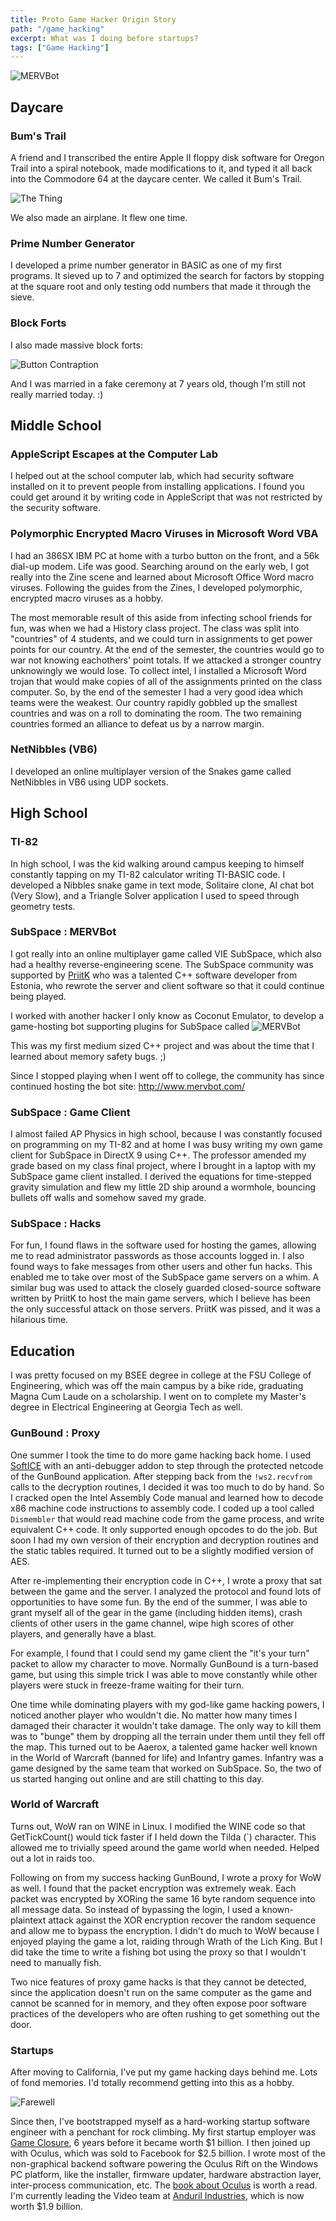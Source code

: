 ```yaml
---
title: Proto Game Hacker Origin Story
path: "/game_hacking"
excerpt: What was I doing before startups?
tags: ["Game Hacking"]
---
```


![MERVBot](game_hacking/mervbot.jpg)

## Daycare

### Bum's Trail

A friend and I transcribed the entire Apple II floppy disk software for Oregon Trail into a spiral notebook, made modifications to it, and typed it all back into the Commodore 64 at the daycare center.  We called it Bum's Trail.

![The Thing](game_hacking/the_thing.jpg)

We also made an airplane.  It flew one time.

### Prime Number Generator

I developed a prime number generator in BASIC as one of my first programs.  It sieved up to 7 and optimized the search for factors by stopping at the square root and only testing odd numbers that made it through the sieve.

### Block Forts

I also made massive block forts:

![Button Contraption](game_hacking/blocks.jpg)

And I was married in a fake ceremony at 7 years old, though I'm still not really married today. :)


## Middle School

### AppleScript Escapes at the Computer Lab

I helped out at the school computer lab, which had security software installed on it to prevent people from installing applications.  I found you could get around it by writing code in AppleScript that was not restricted by the security software.


### Polymorphic Encrypted Macro Viruses in Microsoft Word VBA

I had an 386SX IBM PC at home with a turbo button on the front, and a 56k dial-up modem.  Life was good.  Searching around on the early web, I got really into the Zine scene and learned about Microsoft Office Word macro viruses.  Following the guides from the Zines, I developed polymorphic, encrypted macro viruses as a hobby.

The most memorable result of this aside from infecting school friends for fun, was when we had a History class project.  The class was split into "countries" of 4 students, and we could turn in assignments to get power points for our country.  At the end of the semester, the countries would go to war not knowing eachothers' point totals.  If we attacked a stronger country unknowingly we would lose.  To collect intel, I installed a Microsoft Word trojan that would make copies of all of the assignments printed on the class computer.  So, by the end of the semester I had a very good idea which teams were the weakest.  Our country rapidly gobbled up the smallest countries and was on a roll to dominating the room.  The two remaining countries formed an alliance to defeat us by a narrow margin.


### NetNibbles (VB6)

I developed an online multiplayer version of the Snakes game called NetNibbles in VB6 using UDP sockets.


## High School

### TI-82

In high school, I was the kid walking around campus keeping to himself constantly tapping on my TI-82 calculator writing TI-BASIC code.  I developed a Nibbles snake game in text mode, Solitaire clone, AI chat bot (Very Slow), and a Triangle Solver application I used to speed through geometry tests.

### SubSpace : MERVBot

I got really into an online multiplayer game called VIE SubSpace, which also had a healthy reverse-engineering scene.  The SubSpace community was supported by [PriitK](https://en.wikipedia.org/wiki/Priit_Kasesalu) who was a talented C++ software developer from Estonia, who rewrote the server and client software so that it could continue being played.

I worked with another hacker I only know as Coconut Emulator, to develop a game-hosting bot supporting plugins for SubSpace called ![MERVBot](game_hacking/mervbot.jpg)

This was my first medium sized C++ project and was about the time that I learned about memory safety bugs. ;)

Since I stopped playing when I went off to college, the community has since continued hosting the bot site: http://www.mervbot.com/

### SubSpace : Game Client

I almost failed AP Physics in high school, because I was constantly focused on programming on my TI-82 and at home I was busy writing my own game client for SubSpace in DirectX 9 using C++.  The professor amended my grade based on my class final project, where I brought in a laptop with my SubSpace game client installed.  I derived the equations for time-stepped gravity simulation and flew my little 2D ship around a wormhole, bouncing bullets off walls and somehow saved my grade.

### SubSpace : Hacks

For fun, I found flaws in the software used for hosting the games, allowing me to read administrator passwords as those accounts logged in.  I also found ways to fake messages from other users and other fun hacks.  This enabled me to take over most of the SubSpace game servers on a whim.  A similar bug was used to attack the closely guarded closed-source software written by PriitK to host the main game servers, which I believe has been the only successful attack on those servers.  PriitK was pissed, and it was a hilarious time.


## Education

I was pretty focused on my BSEE degree in college at the FSU College of Engineering, which was off the main campus by a bike ride, graduating Magna Cum Laude on a scholarship.  I went on to complete my Master's degree in Electrical Engineering at Georgia Tech as well.


### GunBound : Proxy

One summer I took the time to do more game hacking back home.  I used [SoftICE](https://en.wikipedia.org/wiki/SoftICE) with an anti-debugger addon to step through the protected netcode of the GunBound application.  After stepping back from the `!ws2.recvfrom` calls to the decryption routines, I decided it was too much to do by hand.  So I cracked open the Intel Assembly Code manual and learned how to decode x86 machine code instructions to assembly code.  I coded up a tool called `Dismembler` that would read machine code from the game process, and write equivalent C++ code.  It only supported enough opcodes to do the job.  But soon I had my own version of their encryption and decryption routines and the static tables required.  It turned out to be a slightly modified version of AES.

After re-implementing their encryption code in C++, I wrote a proxy that sat between the game and the server.  I analyzed the protocol and found lots of opportunities to have some fun.  By the end of the summer, I was able to grant myself all of the gear in the game (including hidden items), crash clients of other users in the game channel, wipe high scores of other players, and generally have a blast.

For example, I found that I could send my game client the "it's your turn" packet to allow my character to move.  Normally GunBound is a turn-based game, but using this simple trick I was able to move constantly while other players were stuck in freeze-frame waiting for their turn.

One time while dominating players with my god-like game hacking powers, I noticed another player who wouldn't die.  No matter how many times I damaged their character it wouldn't take damage.  The only way to kill them was to "bunge" them by dropping all the terrain under them until they fell off the map.  This turned out to be Aaerox, a talented game hacker well known in the World of Warcraft (banned for life) and Infantry games.  Infantry was a game designed by the same team that worked on SubSpace.  So, the two of us started hanging out online and are still chatting to this day.


### World of Warcraft

Turns out, WoW ran on WINE in Linux.  I modified the WINE code so that GetTickCount() would tick faster if I held down the Tilda (`) character.  This allowed me to trivially speed around the game world when needed.  Helped out a lot in raids too.

Following on from my success hacking GunBound, I wrote a proxy for WoW as well.  I found that the packet encryption was extremely weak.  Each packet was encrypted by XORing the same 16 byte random sequence into all message data.  So instead of bypassing the login, I used a known-plaintext attack against the XOR encryption recover the random sequence and allow me to bypass the encryption.  I didn't do much to WoW because I enjoyed playing the game a lot, raiding through Wrath of the Lich King.  But I did take the time to write a fishing bot using the proxy so that I wouldn't need to manually fish.

Two nice features of proxy game hacks is that they cannot be detected, since the application doesn't run on the same computer as the game and cannot be scanned for in memory, and they often expose poor software practices of the developers who are often rushing to get something out the door.


### Startups

After moving to California, I've put my game hacking days behind me.  Lots of fond memories.  I'd totally recommend getting into this as a hobby.

![Farewell](game_hacking/startups.jpg)

Since then, I've bootstrapped myself as a hard-working startup software engineer with a penchant for rock climbing.  My first startup employer was [Game Closure](https://www.gameclosure.com/), 6 years before it became worth $1 billion.  I then joined up with Oculus, which was sold to Facebook for $2.5 billion.  I wrote most of the non-graphical backend software powering the Oculus Rift on the Windows PC platform, like the installer, firmware updater, hardware abstraction layer, inter-process communication, etc.  The [book about Oculus](https://www.amazon.com/History-Future-Facebook-Revolution-Virtual/dp/0062455966) is worth a read.  I'm currently leading the Video team at [Anduril Industries](https://www.anduril.com/), which is now worth $1.9 billion.
